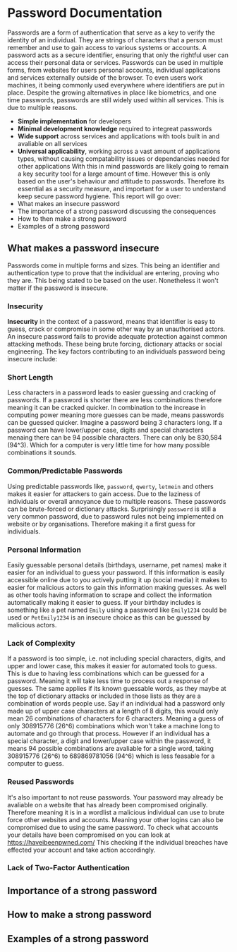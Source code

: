 # Password Documentation
Passwords are a form of authentication that serve as a key to verify the identity of an individual. They are strings of characters that a person must remember and use to gain access to various systems or accounts. A password acts as a secure identifier, ensuring that only the rightful user can access their personal data or services.
Passwords can be used in multiple forms, from websites for users personal accounts, individual applications and services externally outside of the browser. To even users work machines, it being commonly used everywhere where identifiers are put in place.
Despite the growing alternatives in place like biometrics, and one time passwords, passwords are still widely used within all services. This is due to multiple reasons.
- **Simple implementation** for developers
- **Minimal development knowledge** required to integreat passwords
- **Wide support** across services and applications with tools built in and avaliable on all services
- **Universal applicability**, working across a vast amount of applications types, without causing compatability issues or dependancies needed for other applications
With this in mind passwords are likely going to remain a key security tool for a large amount of time. However this is only based on the user's behaviour and attitude to passwords. Therefore its essential as a security measure, and important for a user to understand keep secure password hygiene.
This report will go over:
- What makes an insecure password
- The importance of a strong password discussing the consequences 
- How to then make a strong password 
- Examples of a strong password

## What makes a password insecure
Passwords come in multiple forms and sizes. This being an identifier and authentication type to prove that the individual are entering, proving who they are. This being stated to be based on the user. Nonetheless it won't matter if the password is insecure. 
### Insecurity
**Insecurity** in the context of a password, means that identifier is easy to guess, crack or compromise in some other way by an unauthorised actors. An insecure password fails to provide adequate protection against common attacking methods. 
These being brute forcing, dictionary attacks or social engineering. 
The key factors contributing to an individuals password being insecure include: 
### **Short Length**
Less characters in a password leads to easier guessing and cracking of passwords. If a password is shorter there are less combinations therefore meaning it can be cracked quicker. In combination to the increase in computing power meaning more guesses can be made, means passwords can be guessed quicker. 
Imagine a password being 3 characters long. 
If a password can have lower/upper case, digits and special characters menaing there can be 94 possible characters.
There can only be 830,584 (94^3). Which for a computer is very little time for how many possible combinations it sounds. 
### **Common/Predictable Passwords**
Using predictable passwords like, `password`, `qwerty`, `letmein` and others makes it easier for attackers to gain access. Due to the laziness of individuals or overall annoyance due to multiple reasons. These passwords can be brute-forced or dictionary attacks.
Surprisingly `password` is still a very common password, due to password rules not being implemented on website or by organisations. Therefore making it a first guess for individuals.
### **Personal Information**
Easily guessable personal details (birthdays, username, pet names) make it easier for an individual to guess your password. If this information is easily accessible online due to you actively putting it up (social media) it makes to easier for malicious actors to gain this information making guesses. 
As well as other tools having information to scrape and collect the information automatically making it easier to guess.
If your birthday includes is something like a pet named `Emily` using a password like `Emily1234` could be used or `PetEmily1234` is an insecure choice as this can be guessed by malicious actors.  
### **Lack of Complexity**
If a password is too simple, i.e. not including special characters, digits, and upper and lower case, this makes it easier for automated tools to guess. This is due to having less combinations which can be guessed for a password. Meaning it will take less time to process out a response of guesses. The same applies if its known guessable words, as they maybe at the top of dictionary attacks or included in those lists as they are a combination of words people use.
Say if an individual had a password only made up of upper case characters at a length of 8 digits, this would only mean 26 combinations of characters for 6 characters. Meaning a guess of only 308915776 (26^6) combinations which won't take a machine long to automate and go through that process. 
However if an individual has a special character, a digit and lower/upper case within the password, it means 94 possible combinations are avaliable for a single word, taking 308915776 (26^6) to 689869781056 (94^6) which is less feasable for a computer to guess.
### **Reused Passwords**
It's also important to not reuse passwords. Your password may already be avaliable on a website that has already been compromised originally. Therefore meaning it is in a wordlist a malicious individual can use to brute force other websites and accounts. Meaning your other logins can also be compromised due to using the same password. 
To check what accounts your details have been compromised on you can look at https://haveibeenpwned.com/ 
This checking if the individual breaches have effected your account and take action accordingly.
### **Lack of Two-Factor Authentication**

## Importance of a strong password


## How to make a strong password 


## Examples of a strong password


